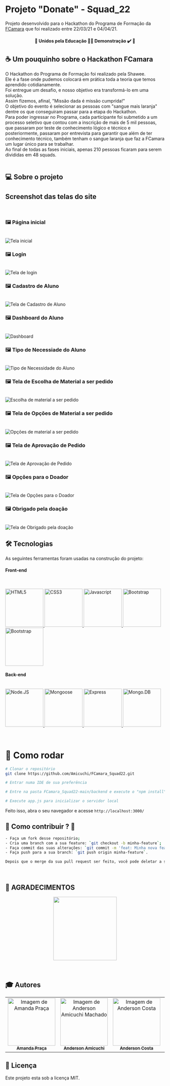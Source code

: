 # Projeto "Donate" - Squad_22

Projeto desenvolvido para o Hackathon do Programa de Formação da [FCamara](https://www.fcamara.com.br/) que foi realizado entre 22/03/21 e 04/04/21.


<h4 align="center"> 
	🚧  Unidos pela Educação 👨‍🏫 Demonstração ✔️ 🚧
</h4>


## :coffee: Um pouquinho sobre o Hackathon FCamara

O Hackathon do Programa de Formação foi realizado pela Shawee. <br>
Ele é a fase onde pudemos colocará em prática toda a teoria que temos aprendido cotidianamente. <br>
Foi entregue um desafio, e nosso objetivo era transformá-lo em uma solução. <br>
Assim fizemos, afinal, "Missão dada é missão cumprida!" <br>
O objetivo do evento é selecionar as pessoas com "sangue mais laranja" dentre os que conseguiram passar para a etapa do Hackathon. <br>
Para poder ingressar no Programa, cada participante foi submetido a um processo seletivo que contou com a inscrição de mais de 5 mil pessoas, que passaram por teste de conhecimento lógico e técnico e posteriormente, passaram por entrevista para garantir que além de ter conhecimento técnico, também tenham o sangue laranja que faz a FCamara um lugar único para se trabalhar. <br>
Ao final de todas as fases iniciais, apenas 210 pessoas ficaram para serem divididas em 48 squads.
<br>
<br>

## 💻 Sobre o projeto



## Screenshot das telas do site 
<br>

### 🖼 Página inicial 
<br>
<img src="/telas/01_Inicial.png" alt="Tela inicial">
<br>

### 🖼 Login

<br>
<img src="/telas/02_Entrar.png" alt="Tela de login">
<br>


### 🖼 Cadastro de Aluno

<br>
<img src="/telas/03_Cadastro.png" alt="Tela de Cadastro de Aluno">
<br>


### 🖼 Dashboard do Aluno

<br>
<img src="/telas/04_Dashboard.png" alt="Dashboard">
<br>

### 🖼 Tipo de Necessiade do Aluno

<br>
<img src="/telas/05_TipoDeDoacao.png" alt="Tipo de Necessidade do Aluno">
<br>

### 🖼 Tela de Escolha de Material a ser pedido

<br>
<img src="/telas/06_Solicite.png" alt="Escolha de material a ser pedido"> 
<br>

### 🖼 Tela de Opções de Material a ser pedido

<br>
<img src="/telas/07_Solicite2.png" alt="Opções de material a ser pedido"> 
<br>

### 🖼 Tela de Aprovação de Pedido

<br>
<img src="/telas/08_Aprovacao.png" alt="Tela de Aprovação de Pedido"> 
<br>

### 🖼 Opções para o Doador

<br>
<img src="/telas/10_Doador.png" alt="Tela de Opções para o Doador"> 
<br>

### 🖼 Obrigado pela doação

<br>
<img src="/telas/09_Obrigado.png" alt="Tela de Obrigado pela doação"> 
<br>

## 🛠 Tecnologias

As seguintes ferramentas foram usadas na construção do projeto:

#### **Front-end** 
<br>
<p align="left">

  <a href="https://developer.mozilla.org/pt-BR/docs/Web/HTML" target="_blank">
    <img
      src="https://upload.wikimedia.org/wikipedia/commons/thumb/6/61/HTML5_logo_and_wordmark.svg/200px-HTML5_logo_and_wordmark.svg.png"
      alt="HTML5"
      width="120"
      height="120"
    />
  </a>

  <a href="https://developer.mozilla.org/pt-BR/docs/Web/CSS" target="_blank">
    <img
      src="https://upload.wikimedia.org/wikipedia/commons/4/4d/Css3.jpg"
      alt="CSS3"
      width="120"
      height="120"
    />
  </a>
  
  <a href="https://developer.mozilla.org/en-US/docs/Web/JavaScript" target="_blank">
    <img
      src="https://upload.wikimedia.org/wikipedia/commons/thumb/9/99/Unofficial_JavaScript_logo_2.svg/260px-Unofficial_JavaScript_logo_2.svg.png"
      alt="Javascript"
      width="120"
      height="120"
    />
  </a>
  
  <a href="https://getbootstrap.com/" target="_blank">
    <img
      src="https://themes.getbootstrap.com/wp-content/themes/bootstrap-marketplace/assets/images/elements/bootstrap-stack.png"
      alt="Bootstrap"
      width="120"
      height="120"
    />
  </a>
  
  <a href="https://ejs.co/" target="_blank">
    <img
      src="/telas/EJSLogo.gif"
      alt="Bootstrap"
      width="120"
      height="120"
    />
  </a>
  
  #### **Back-end** 
  <br>

  <a href="https://nodejs.org/en/" target="_blank">
    <img
      src="https://nodejs.org/static/images/logo.svg"
      alt="Node.JS"
      width="120"
      height="120"
    />
  </a>
  
  <a href="https://mongoosejs.com/" target="_blank">
    <img
      src="https://miro.medium.com/max/648/1*iDvsmUwzZQxJSKdL0xzwIA.png"
      alt="Mongoose"
      width="120"
      height="120"
    />
  </a>

  <a href="https://expressjs.com/pt-br/" target="_blank">
    <img
      src="https://upload.wikimedia.org/wikipedia/commons/6/64/Expressjs.png"
      alt="Express"
      width="120"
      height="120"
    />
  </a>

  <a href="https://www.mongodb.com/" target="_blank">
    <img
      src="https://upload.wikimedia.org/wikipedia/commons/thumb/9/93/MongoDB_Logo.svg/512px-MongoDB_Logo.svg.png"
      alt="Mongo.DB"
      width="120"
      height="120"
    />
  </a>
</p>

<br>

# 👷 Como rodar

```bash
# Clonar o repositório
git clone https://github.com/Amicuchi/FCamara_Squad22.git

# Entrar numa IDE de sua preferência

# Entre na pasta FCamara_Squad22-main/backend e execute o "npm install"

# Execute app.js para inicializar o servidor local

```

Feito isso, abra o seu navegador e acesse `http://localhost:3000/`
<br>

## 🤔 Como contribuir ? 🤝  <br/>
```bash
- Faça um fork desse repositório;
- Cria uma branch com a sua feature: `git checkout -b minha-feature`;
- Faça commit das suas alterações: `git commit -m 'feat: Minha nova feature'`; 
- Faça push para a sua branch: `git push origin minha-feature`.

Depois que o merge da sua pull request ser feito, você pode deletar a sua branch. 
```
<br>

## **:star2: AGRADECIMENTOS**

<div align=center>
    <a href="https://www.fcamara.com.br/">
        <img width="200" src="https://blog.fcamara.com.br/wp-content/uploads/2019/10/Logotipo-FCamara-150x33.png">
    </a>
</div>

<br>
<br>

## :mortar_board: Autores

<table>
    <tr>
        <td align="center">
            <a href="https://github.com/amandapraca">
                <img 
                    src="https://avatars.githubusercontent.com/u/81113427?s=460&v=4" 
                    width="150px;" 
                    alt="Imagem de Amanda Praça" />
                <br />
                <sub><b>Amanda Praça</b></sub>
            </a>
        </td>
        <td align="center">
            <a href="https://github.com/Amicuchi">
                <img 
                    src="https://avatars3.githubusercontent.com/u/31394808?s=460&u=9a9356fc1ad36a0b5ef79cbe4903350faffdc422&v=4" 
                    width="150px;" 
                    alt="Imagem de Anderson Amicuchi Machado" />
                <br />
                <sub><b>Anderson Amicuchi</b></sub>
            </a>
        </td>
        <td align="center">
            <a href="https://github.com/andersoncostadev">
                <img 
                    src="https://avatars.githubusercontent.com/u/78692782?s=460&u=0235de40e526c2a8501f73653db837e0f75b6a50&v=4" 
                    width="150px;" 
                    alt="Imagem de Anderson Costa" />
                <br />
                <sub><b>Anderson Costa</b></sub>
            </a>
        </td>
        <td align="center">
            <a href="https://github.com/camilabr74">
                <img 
                    src="https://avatars.githubusercontent.com/u/81116976?s=460&v=4" 
                    width="150px;" 
                    alt="Image de Camila Vieira" />
                <br />
                <sub><b>Camila Vieira</b></sub>
            </a>
        </td>
        <td align="center">
            <a href="https://github.com/PedroHPSilvino">
                <img 
                    src="https://avatars.githubusercontent.com/u/22161884?s=460&v=4" 
                    width="150px;" 
                    alt="Imagem de Pedro Pataro" />
                <br />
                <sub><b>Pedro Pataro</b></sub>
            </a>
        </td>
        <td align="center">
            <a href="https://github.com/samyllasuzane">
                <img 
                    src="https://avatars.githubusercontent.com/u/81113204?s=460&v=4" 
                    width="150px;" 
                    alt="Imagem de Samylla" />
                <br />
                <sub><b>Samylla Suzane</b></sub>
            </a>
        </td>
    </tr>
</table>

## 📝 Licença

Este projeto esta sob a licença MIT.